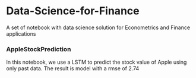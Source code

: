 # Data-Science-for-Finance
A set of notebook with data science solution for Econometrics and Finance applications
### AppleStockPrediction
In this notebook, we use a LSTM to predict the stock value of Apple using only past data. The result is model with a rmse of 2.74
